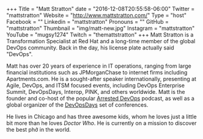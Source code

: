 +++
Title = "Matt Stratton"
date = "2016-12-08T20:55:58-06:00"
Twitter = "mattstratton"
Website = "http://www.mattstratton.com/"
Type = "host"
Facebook = ""
Linkedin = "mattstratton"
Pronouns = ""
GitHub = "mattstratton"
Thumbnail = "img/matt-new.jpg"
Instagram = "mattstratton"
YouTube = "mugsy1274"
Twitch = "themattstratton"
+++
Matt Stratton is a Transformation Specialist at Red Hat and a long-time member of the global DevOps community. Back in the day, his license plate actually said "DevOps".

Matt has over 20 years of experience in IT operations, ranging from large financial institutions such as JPMorganChase to internet firms including Apartments.com. He is a sought-after speaker internationally, presenting at Agile, DevOps, and ITSM focused events, including DevOps Enterprise Summit, DevOpsDays, Interop, PINK, and others worldwide. Matt is the founder and co-host of the popular [Arrested DevOps](https://www.arresteddevops.com) podcast, as well as a global organizer of the [DevOpsDays](https://www.devopsdays.org) set of conferences.

He lives in Chicago and has three awesome kids, whom he loves just a little bit more than he loves *Doctor Who*. He is currently on a mission to discover the best phở in the world.
